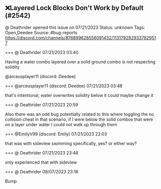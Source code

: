 ## ❌Layered Lock Blocks Don't Work by Default (#2542)
@ Deathrider opened this issue on 07/21/2023
Status: unknown
Tags: Open,Deedee
Source: #bug-reports https://discord.com/channels/876899628556091432/1131792829337829517


=== @ Deathrider 07/21/2023 03:40

Having a water combo layered over a solid ground combo is not respecting solidity

@arceusplayer11 (discord: Deedee)

=== @arceusplayer11 (discord: Deedee) 07/21/2023 03:48

that's intentional; water overwrites solidity below it
could maybe change it

=== @ Deathrider 07/21/2023 20:59

Also there was an odd bug potentially related to this where toggling the  no collision cheat in that scenario, if I were below the solid combos that were on a layer under water I could not walk up through them

=== @EmilyV99 (discord: Emily) 07/21/2023 22:03

that was with sideview swimming specifically, yes? or either way?

=== @ Deathrider 07/21/2023 23:48

only experienced that with sideview

=== @ Deathrider 08/07/2023 23:16

Bump
